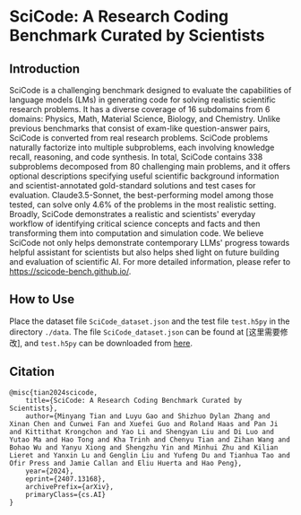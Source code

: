 # SciCode: A Research Coding Benchmark Curated by Scientists

## Introduction
SciCode is a challenging benchmark designed to evaluate the capabilities of language models (LMs) in generating code for solving realistic scientific research problems. It has a diverse coverage of 16 subdomains from 6 domains: Physics, Math, Material Science, Biology, and Chemistry. Unlike previous benchmarks that consist of exam-like question-answer pairs, SciCode is converted from real research problems. SciCode problems naturally factorize into multiple subproblems, each involving knowledge recall, reasoning, and code synthesis. In total, SciCode contains 338 subproblems decomposed from 80 challenging main problems, and it offers optional descriptions specifying useful scientific background information and scientist-annotated gold-standard solutions and test cases for evaluation. Claude3.5-Sonnet, the best-performing model among those tested, can solve only 4.6% of the problems in the most realistic setting. Broadly, SciCode demonstrates a realistic and scientists' everyday workflow of identifying critical science concepts and facts and then transforming them into computation and simulation code. We believe SciCode not only helps demonstrate contemporary LLMs' progress towards helpful assistant for scientists but also helps shed light on future building and evaluation of scientific AI. For more detailed information, please refer to https://scicode-bench.github.io/.

## How to Use
Place the dataset file `SciCode_dataset.json` and the test file `test.h5py` in the directory `./data`. The file `SciCode_dataset.json` can be found at [这里需要修改], and `test.h5py` can be downloaded from [here](https://drive.google.com/drive/folders/1W5GZW6_bdiDAiipuFMqdUhvUaHIj6-pR?usp=drive_link).

## Citation
```
@misc{tian2024scicode,
    title={SciCode: A Research Coding Benchmark Curated by Scientists},
    author={Minyang Tian and Luyu Gao and Shizhuo Dylan Zhang and Xinan Chen and Cunwei Fan and Xuefei Guo and Roland Haas and Pan Ji and Kittithat Krongchon and Yao Li and Shengyan Liu and Di Luo and Yutao Ma and Hao Tong and Kha Trinh and Chenyu Tian and Zihan Wang and Bohao Wu and Yanyu Xiong and Shengzhu Yin and Minhui Zhu and Kilian Lieret and Yanxin Lu and Genglin Liu and Yufeng Du and Tianhua Tao and Ofir Press and Jamie Callan and Eliu Huerta and Hao Peng},
    year={2024},
    eprint={2407.13168},
    archivePrefix={arXiv},
    primaryClass={cs.AI}
}
```

